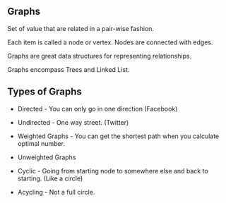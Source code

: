 ## Graphs

Set of value that are related in a pair-wise fashion.

Each item is called a node or vertex.
Nodes are connected with edges.

Graphs are great data structures for representing relationships.

Graphs encompass Trees and Linked List.

## Types of Graphs

* Directed - You can only go in one direction (Facebook)
* Undirected - One way street. (Twitter)

* Weighted Graphs - You can get the shortest path when you calculate optimal number.
* Unweighted Graphs

* Cyclic - Going from starting node to somewhere else and back to starting. (Like a circle)
* Acycling - Not a full circle.

